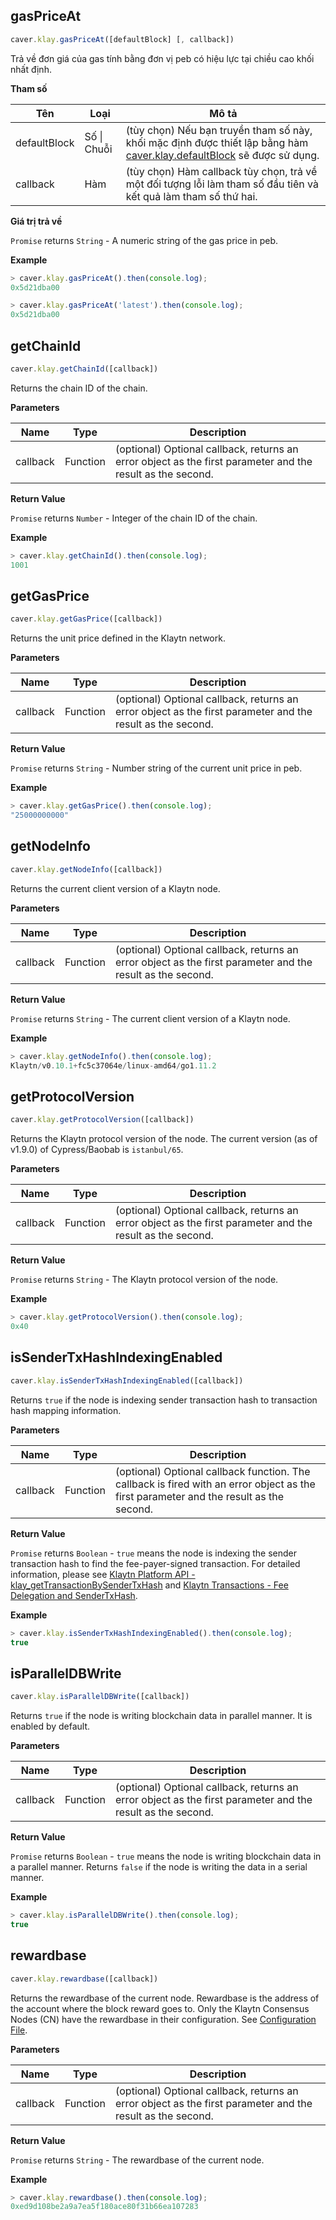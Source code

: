 ## gasPriceAt <a id="gaspriceat"></a>

```javascript
caver.klay.gasPriceAt([defaultBlock] [, callback])
```

Trả về đơn giá của gas tính bằng đơn vị peb có hiệu lực tại chiều cao khối nhất định.

**Tham số**

| Tên          | Loại            | Mô tả                                                                                                                                            |
| ------------ | --------------- | ------------------------------------------------------------------------------------------------------------------------------------------------ |
| defaultBlock | Số &#124; Chuỗi | (tùy chọn) Nếu bạn truyền tham số này, khối mặc định được thiết lập bằng hàm [caver.klay.defaultBlock](./block.md#defaultblock) sẽ được sử dụng. |
| callback     | Hàm             | (tùy chọn) Hàm callback tùy chọn, trả về một đối tượng lỗi làm tham số đầu tiên và kết quả làm tham số thứ hai.                                  |

**Giá trị trả về**

`Promise` returns `String` - A numeric string of the gas price in peb.


**Example**

```javascript
> caver.klay.gasPriceAt().then(console.log);
0x5d21dba00

> caver.klay.gasPriceAt('latest').then(console.log);
0x5d21dba00
```

## getChainId <a id="getchainid"></a>

```javascript
caver.klay.getChainId([callback])
```

Returns the chain ID of the chain.

**Parameters**

| Name     | Type     | Description                                                                                                |
| -------- | -------- | ---------------------------------------------------------------------------------------------------------- |
| callback | Function | (optional) Optional callback, returns an error object as the first parameter and the result as the second. |

**Return Value**

`Promise` returns `Number` - Integer of the chain ID of the chain.

**Example**

```javascript
> caver.klay.getChainId().then(console.log);
1001
```

## getGasPrice <a id="getgasprice"></a>

```javascript
caver.klay.getGasPrice([callback])
```

Returns the unit price defined in the Klaytn network.

**Parameters**

| Name     | Type     | Description                                                                                                |
| -------- | -------- | ---------------------------------------------------------------------------------------------------------- |
| callback | Function | (optional) Optional callback, returns an error object as the first parameter and the result as the second. |

**Return Value**

`Promise` returns `String` - Number string of the current unit price in peb.

**Example**

```javascript
> caver.klay.getGasPrice().then(console.log);
"25000000000"
```

## getNodeInfo <a id="getnodeinfo"></a>

```javascript
caver.klay.getNodeInfo([callback])
```

Returns the current client version of a Klaytn node.

**Parameters**

| Name     | Type     | Description                                                                                                |
| -------- | -------- | ---------------------------------------------------------------------------------------------------------- |
| callback | Function | (optional) Optional callback, returns an error object as the first parameter and the result as the second. |

**Return Value**

`Promise` returns `String` - The current client version of a Klaytn node.


**Example**

```javascript
> caver.klay.getNodeInfo().then(console.log);
Klaytn/v0.10.1+fc5c37064e/linux-amd64/go1.11.2
```

## getProtocolVersion <a id="getprotocolversion"></a>

```javascript
caver.klay.getProtocolVersion([callback])
```

Returns the Klaytn protocol version of the node. The current version (as of v1.9.0) of Cypress/Baobab is `istanbul/65`.

**Parameters**

| Name     | Type     | Description                                                                                                |
| -------- | -------- | ---------------------------------------------------------------------------------------------------------- |
| callback | Function | (optional) Optional callback, returns an error object as the first parameter and the result as the second. |

**Return Value**

`Promise` returns `String` - The Klaytn protocol version of the node.


**Example**

```javascript
> caver.klay.getProtocolVersion().then(console.log);
0x40
```

## isSenderTxHashIndexingEnabled <a id="issendertxhashindexingenabled"></a>

```javascript
caver.klay.isSenderTxHashIndexingEnabled([callback])
```

Returns `true` if the node is indexing sender transaction hash to transaction hash mapping information.

**Parameters**

| Name     | Type     | Description                                                                                                                            |
| -------- | -------- | -------------------------------------------------------------------------------------------------------------------------------------- |
| callback | Function | (optional) Optional callback function. The callback is fired with an error object as the first parameter and the result as the second. |

**Return Value**

`Promise` returns `Boolean` - `true` means the node is indexing the sender transaction hash to find the fee-payer-signed transaction. For detailed information, please see [Klaytn Platform API - klay_getTransactionBySenderTxHash](../../../../../json-rpc/api-references/klay/transaction.md#klay_gettransactionbysendertxhash) and [Klaytn Transactions - Fee Delegation and SenderTxHash](../../../../../../klaytn/design/transactions/README.md#fee-delegation).


**Example**

```javascript
> caver.klay.isSenderTxHashIndexingEnabled().then(console.log);
true
```

## isParallelDBWrite <a id="isparalleldbwrite"></a>

```javascript
caver.klay.isParallelDBWrite([callback])
```

Returns `true` if the node is writing blockchain data in parallel manner. It is enabled by default.

**Parameters**

| Name     | Type     | Description                                                                                                |
| -------- | -------- | ---------------------------------------------------------------------------------------------------------- |
| callback | Function | (optional) Optional callback, returns an error object as the first parameter and the result as the second. |

**Return Value**

`Promise` returns `Boolean` - `true` means the node is writing blockchain data in a parallel manner. Returns `false` if the node is writing the data in a serial manner.


**Example**

```javascript
> caver.klay.isParallelDBWrite().then(console.log);
true
```

## rewardbase <a id="rewardbase"></a>

```javascript
caver.klay.rewardbase([callback])
```

Returns the rewardbase of the current node. Rewardbase is the address of the account where the block reward goes to. Only the Klaytn Consensus Nodes (CN) have the rewardbase in their configuration. See [Configuration File](../../../../../../node/core-cell/operation-guide/configuration.md).


**Parameters**

| Name     | Type     | Description                                                                                                |
| -------- | -------- | ---------------------------------------------------------------------------------------------------------- |
| callback | Function | (optional) Optional callback, returns an error object as the first parameter and the result as the second. |

**Return Value**

`Promise` returns `String` - The rewardbase of the current node.

**Example**

```javascript
> caver.klay.rewardbase().then(console.log);
0xed9d108be2a9a7ea5f180ace80f31b66ea107283
```
